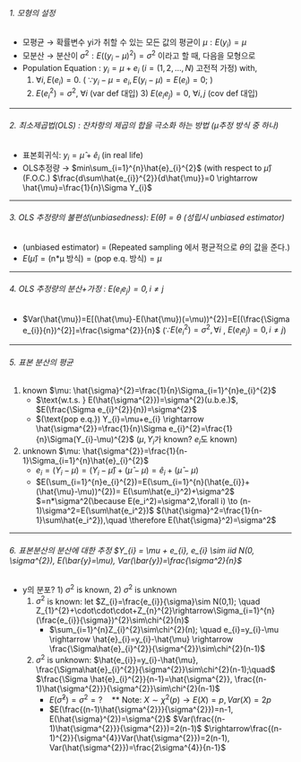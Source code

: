 ###### 1. 모형의 설정
- 모평균 → 확률변수 yi가 취할 수 있는 모든 값의 평균이 $\mu: E(y_{i})=\mu$
- 모분산 → 분산이 $\sigma^{2}: E((y_{i}-\mu)^{2})=\sigma^{2}$ 이라고 할 때, 다음을 모형으로
- Population Equation : $y_{i}=\mu+e_{i}$ $(i=(1,2,...,N)$ 고전적 가정) with,
	1) $\forall i, E(e_{i})=0.$ ( $\because y_{i}-\mu=e_{i}, E(y_{i}-\mu)=E(e_{i})=0;$ )
	2) $E(e_{i}^{2})=\sigma^{2},$ $\forall i$ (var def 대입)    3) $E(e_{i}e_{j})=0,$ $\forall i, j$ (cov def 대입)
---
###### 2. 최소제곱법(OLS) : 잔차항의 제곱의 합을 극소화 하는 방법 (µ추정 방식 중 하나)
- 표본회귀식: $y_{i}=\hat{\mu}+\hat{e}_{i}$ (in real life)
- OLS추정량 → $min\sum_{i=1}^{n}\hat{e}_{i}^{2}$ (with respect to $\hat{\mu}$)    (F.O.C.) $\frac{d\sum\hat{e_{i}}^{2}}{d\hat{\mu}}=0 \rightarrow \hat{\mu}=\frac{1}{n}\Sigma Y_{i}$
---
###### 3. OLS 추정량의 불편성(unbiasedness): $E(\hat{\theta})=\theta$ (성립시 unbiased estimator)
- (unbiased estimator) = (Repeated sampling 에서 평균적으로 $\theta$의 값을 준다.)
- $E(\hat{\mu})= (\text{n*μ 방식}) = (\text{pop e.q. 방식}) = \mu$
---
###### 4. OLS 추정량의 분산+가정 : $E(e_ie_j)=0,i\neq j$
- $Var(\hat{\mu})=E[(\hat{\mu}-E(\hat{\mu})(=\mu))^{2}]=E[(\frac{\Sigma e_{i}}{n})^{2}]=\frac{\sigma^{2}}{n}$ ($\because E(e_{i}^{2})=\sigma^{2}, \forall i$ , $E(e_{i}e_{j}) = 0, i \neq j$)
---
###### 5. 표본 분산의 평균
1) known $\mu: \hat{\sigma}^{2}=\frac{1}{n}\Sigma_{i=1}^{n}e_{i}^{2}$
    - $\text{w.t.s.  } E(\hat{\sigma^{2}})=\sigma^{2}(u.b.e.)$, $E(\frac{\Sigma e_{i}^{2}}{n})=\sigma^{2}$
    - $(\text{pop e.q.}) Y_{i}=\mu+e_{i} \rightarrow \hat{\sigma^{2}}=\frac{1}{n}\Sigma e_{i}^{2}=\frac{1}{n}\Sigma(Y_{i}-\mu)^{2}$ ($\mu,Y_i$가 known? $e_i$도 known)
2) unknown $\mu: \hat{\sigma^{2}}=\frac{1}{n-1}\Sigma_{i=1}^{n}\hat{e}_{i}^{2}$
    - $e_{i}=(Y_{i}-\mu) = (Y_{i}-\hat{\mu})+(\hat{\mu}-\mu)=\hat{e}_{i}+(\hat{\mu}-\mu)$
    - $E(\sum_{i=1}^{n}e_{i}^{2})=E(\sum_{i=1}^{n}(\hat{e_{i}}+(\hat{\mu}-\mu))^{2})= E(\sum\hat{e_i}^2)+\sigma^2$
      $=n*\sigma^2(\because E(e_i^2)=\sigma^2,\forall i) \to (n-1)\sigma^2=E(\sum\hat{e_i^2})$    $(\hat{\sigma}^2=\frac{1}{n-1}\sum\hat{e_i^2}),\quad \therefore E(\hat{\sigma}^2)=\sigma^2$
---
###### 6. 표본분산의 분산에 대한 추정 $Y_{i} = \mu + e_{i}, e_{i} \sim iid N(0, \sigma^{2}), E(\bar{y}=\mu), Var(\bar{y})=\frac{\sigma^2}{n}$
- y의 분포? 1) $\sigma^{2}$ is known, 2) $\sigma^{2}$ is unknown
    1) $\sigma^{2}$ is known: let $Z_{i}=\frac{e_{i}}{\sigma}\sim N(0,1); \quad Z_{1}^{2}+\cdot\cdot\cdot+Z_{n}^{2}\rightarrow\Sigma_{i=1}^{n}(\frac{e_{i}}{\sigma})^{2}\sim\chi^{2}(n)$
        - $\sum_{i=1}^{n}Z_{i}^{2}\sim\chi^{2}(n); \quad e_{i}=y_{i}-\mu \rightarrow \hat{e}_{i}=y_{i}-\hat{\mu} \rightarrow \frac{\Sigma\hat{e}_{i}^{2}}{\sigma^{2}}\sim\chi^{2}(n-1)$
    2) $\sigma^{2}$ is unknown: $\hat{e_{i}}=y_{i}-\hat{\mu}, \frac{\Sigma\hat{e}_{i}^{2}}{\sigma^{2}}\sim\chi^{2}(n-1);\quad$ $\frac{\Sigma \hat{e}_{i}^{2}}{n-1}=\hat{\sigma^{2}}, \frac{(n-1)\hat{\sigma^{2}}}{\sigma^{2}}\sim\chi^{2}(n-1)$
        - $E(\hat{\sigma}^2)=\sigma^2=?\quad$** Note: $X\sim\chi^{2}(p) \rightarrow E(X)=p, Var(X)=2p$
        - $E(\frac{(n-1)\hat{\sigma^{2}}}{\sigma^{2}})=n-1, E(\hat{\sigma}^{2})=\sigma^{2}$    $Var(\frac{(n-1)\hat{\sigma^{2}}}{\sigma^{2}})=2(n-1)$
          $\rightarrow\frac{(n-1)^{2}}{\sigma^{4}}Var(\hat{\sigma^{2}})=2(n-1), Var(\hat{\sigma^{2}})=\frac{2\sigma^{4}}{n-1}$